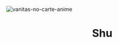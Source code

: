 ![vanitas-no-carte-anime](https://user-images.githubusercontent.com/97761607/190633204-8fb08981-90bb-4047-a689-e0122bc21ee2.gif)
<p align="center"> <h1 align="center"> Shu </h1> </p>
